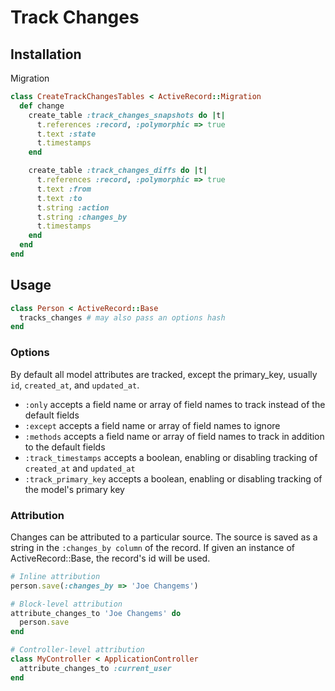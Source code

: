 # Track Changes

## Installation

Migration
```ruby
class CreateTrackChangesTables < ActiveRecord::Migration
  def change
    create_table :track_changes_snapshots do |t|
      t.references :record, :polymorphic => true
      t.text :state
      t.timestamps
    end

    create_table :track_changes_diffs do |t|
      t.references :record, :polymorphic => true
      t.text :from
      t.text :to
      t.string :action
      t.string :changes_by
      t.timestamps
    end
  end
end
```

## Usage

```ruby
class Person < ActiveRecord::Base
  tracks_changes # may also pass an options hash
end
```

### Options
By default all model attributes are tracked, except the primary_key, usually ```id```, ```created_at```, and ```updated_at```.

- ```:only``` accepts a field name or array of field names to track instead of the default fields
- ```:except``` accepts a field name or array of field names to ignore
- ```:methods``` accepts a field name or array of field names to track in addition to the default fields
- ```:track_timestamps``` accepts a boolean, enabling or disabling tracking of ```created_at``` and ```updated_at```
- ```:track_primary_key``` accepts a boolean, enabling or disabling tracking of the model's primary key

### Attribution
Changes can be attributed to a particular source. The source is saved as a string
in the ```:changes_by column``` of the record. If given an instance of ActiveRecord::Base,
the record's id will be used.

```ruby
# Inline attribution
person.save(:changes_by => 'Joe Changems')

# Block-level attribution
attribute_changes_to 'Joe Changems' do
  person.save
end

# Controller-level attribution
class MyController < ApplicationController
  attribute_changes_to :current_user
end
```

